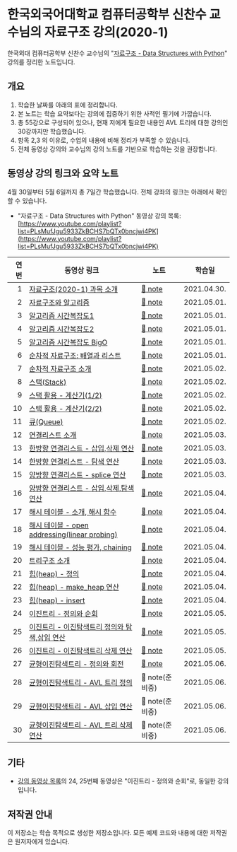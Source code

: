 # 한국외국어대학교 컴퓨터공학부 신찬수 교수님의 자료구조 강의(2020-1)

한국외대 컴퓨터공학부 신찬수 교수님의 "[자료구조 - Data Structures with Python](https://www.youtube.com/playlist?list=PLsMufJgu5933ZkBCHS7bQTx0bncjwi4PK)" 강의를 정리한 노트입니다.

## 개요

1. 학습한 날짜를 아래의 표에 정리합니다.
2. 본 노트는 학습 요약보다는 강의에 집중하기 위한 사적인 필기에 가깝습니다.
3. 총 55강으로 구성되어 있으나, 현재 저에게 필요한 내용인 AVL 트리에 대한 강의인 30강까지만 학습했습니다.
4. 항목 2,3 의 이유로, 수업의 내용에 비해 정리가 부족할 수 있습니다.
5. 전체 동영상 강의와 교수님의 강의 노트를 기반으로 학습하는 것을 권장합니다.

## 동영상 강의 링크와 요약 노트

4월 30일부터 5월 6일까지 총 7일간 학습했습니다. 전체 강좌의 링크는 아래에서 확인할 수 있습니다.

- "자료구조 - Data Structures with Python" 동영상 강의 목록: [https://www.youtube.com/playlist?list=PLsMufJgu5933ZkBCHS7bQTx0bncjwi4PK](https://www.youtube.com/playlist?list=PLsMufJgu5933ZkBCHS7bQTx0bncjwi4PK)

| 연번 | 동영상 링크                         | 노트        | 학습일        |
| -: | --------------------------------- | ----------- | ----------- |
|  1 | [자료구조(2020-1) 과목 소개](https://youtube.com/watch?v=PIidtIBCjEg)                    | [:memo: note](./notes/lecture01-intro.md) | 2021.04.30. |
|  2 | [자료구조와 알고리즘](https://youtube.com/watch?v=M2mcJvmYpWY)                            | [:memo: note](./notes/lecture02-data-structure-and-algorithm.md) | 2021.05.01. |
|  3 | [알고리즘 시간복잡도1](https://youtube.com/watch?v=jgWyu83DfO0)                           | [:memo: note](./notes/lecture03-algorithm-complexity01.md) | 2021.05.01. |
|  4 | [알고리즘 시간복잡도2](https://youtube.com/watch?v=ysn9dLDNLEU)                           | [:memo: note](./notes/lecture04-algorithm-complexity02.md) | 2021.05.01. |
|  5 | [알고리즘 시간복잡도 BigO](https://youtube.com/watch?v=0xGJx6qsNCY)                       | [:memo: note](./notes/lecture05-algorithm-complexity03.md) | 2021.05.01. |
|  6 | [순차적 자료구조: 배열과 리스트](https://youtube.com/watch?v=Lqd8o7vL2Z8)                   | [:memo: note](./notes/lecture06-sequential-array-list.md) | 2021.05.01. |
|  7 | [순차적 자료구조 소개](https://youtube.com/watch?v=buJBlTsWlW0)                           | [:memo: note](./notes/lecture07-sequential-data-structures.md) | 2021.05.02. |
|  8 | [스택(Stack)](https://youtube.com/watch?v=OzFXiukhv8o)                               | [:memo: note](./notes/lecture08-stack.md) | 2021.05.02. |
|  9 | [스택 활용 - 계산기(1/2)](https://youtube.com/watch?v=G9ujrSGEB4A)                      | [:memo: note](./notes/lecture09-stack-calculator01.md) | 2021.05.02. |
| 10 | [스택 활용 - 계산기(2/2)](https://youtube.com/watch?v=MYk4autDAJ0)                      | [:memo: note](./notes/lecture10-stack-calculator02.md) | 2021.05.02. |
| 11 | [큐(Queue)](https://youtube.com/watch?v=nqCNk_DmPio)                                 | [:memo: note](./notes/lecture11-queue.md) | 2021.05.02. |
| 12 | [연결리스트 소개](https://youtube.com/watch?v=sMpsvA5O0xU)                               | [:memo: note](./notes/lecture12-linked-list.md) | 2021.05.03. |
| 13 | [한방향 연결리스트 - 삽입,삭제 연산](https://youtube.com/watch?v=kGZoEShMcSQ)                | [:memo: note](./notes/lecture13-singly-linked-list01.md) | 2021.05.03. |
| 14 | [한방향 연결리스트 - 탐색 연산](https://youtube.com/watch?v=aCHwXmpuAkY)                    | [:memo: note](./notes/lecture14-singly-linked-list02.md) | 2021.05.03. |
| 15 | [양방향 연결리스트 - splice 연산](https://youtube.com/watch?v=nQhzNRmnmt8)                 | [:memo: note](./notes/lecture15-doubly-linked-list01.md) | 2021.05.03. |
| 16 | [양방향 연결리스트 - 삽입,삭제,탐색 연산](https://youtube.com/watch?v=zWrFVf9_YTQ)            | [:memo: note](./notes/lecture16-doubly-linked-list02.md) | 2021.05.04. |
| 17 | [해시 테이블 - 소개, 해시 함수](https://youtube.com/watch?v=Bzmepm6pYQI)                   | [:memo: note](./notes/lecture17-hash01.md) | 2021.05.04. |
| 18 | [해시 테이블 - open addressing(linear probing)](https://youtube.com/watch?v=Bj4pd9rJp5c)| [:memo: note](./notes/lecture18-hash02.md) | 2021.05.04. |
| 19 | [해시 테이블 - 성능 평가, chaining](https://youtube.com/watch?v=ghjWopXXUeA)              | [:memo: note](./notes/lecture19-hash03.md) | 2021.05.04. |
| 20 | [트리구조 소개](https://youtube.com/watch?v=w-1w4ood7Bc)                                | [:memo: note](./notes/lecture20-tree.md) | 2021.05.04. |
| 21 | [힙(heap) - 정의](https://youtube.com/watch?v=8XnPN6IB22Y)                             | [:memo: note](./notes/lecture21-heap01.md) | 2021.05.04. |
| 22 | [힙(heap) - make_heap 연산](https://youtube.com/watch?v=6VMSTOdHRfI)                   | [:memo: note](./notes/lecture22-heap02.md) | 2021.05.04. |
| 23 | [힙(heap) - insert](https://youtube.com/watch?v=gVRDc5NRjjw)                          | [:memo: note](./notes/lecture23-heap03.md) | 2021.05.04. |
| 24 | [이진트리 - 정의와 순회](https://youtube.com/watch?v=HDjqrmmpFdU)                         | [:memo: note](./notes/lecture24-binary-tree.md) | 2021.05.05. |
| 25 | [이진트리 - 이진탐색트리 정의와 탐색,삽입 연산](https://youtube.com/watch?v=Bhprzw_1kb0)       | [:memo: note](./notes/lecture25-binary-search-tree01.md) | 2021.05.05. |
| 26 | [이진트리 - 이진탐색트리 삭제 연산](https://youtube.com/watch?v=VVhmgQIJCu8)                 | [:memo: note](./notes/lecture26-binary-search-tree02.md) | 2021.05.05. |
| 27 | [균형이진탐색트리 - 정의와 회전](https://youtube.com/watch?v=Kuw0f3-E-Hw)                    | [:memo: note](./notes/lecture27-balanced-binary-search-tree.md) | 2021.05.06. |
| 28 | [균형이진탐색트리 - AVL 트리 정의](https://youtube.com/watch?v=dHHjrl6m5CE)                 | :memo: note(준비중) | 2021.05.06. |
| 29 | [균형이진탐색트리 - AVL 삽입 연산](https://youtube.com/watch?v=KkgN2xAzmG8)                 | :memo: note(준비중) | 2021.05.06. |
| 30 | [균형이진탐색트리 - AVL 트리 삭제 연산](https://youtube.com/watch?v=W3uPlSCzAZM)             | :memo: note(준비중) | 2021.05.06. |

## 기타

- [강의 동영상 목록](https://www.youtube.com/playlist?list=PLsMufJgu5933ZkBCHS7bQTx0bncjwi4PK)의 24, 25번째 동영상은 "이진트리 - 정의와 순회"로, 동일한 강의입니다.

## 저작권 안내

이 저장소는 학습 목적으로 생성한 저장소입니다. 모든 예제 코드와 내용에 대한 저작권은 원저자에게 있습니다.
